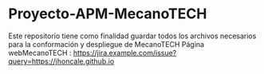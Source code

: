 # Proyecto-APM-MecanoTECH
Este repositorio tiene como finalidad guardar todos los archivos necesarios para la conformación y despliegue de MecanoTECH
Página webMecanoTECH : [https://jira.example.com/issue?query=<num>](https://jhoncale.github.io)https://jhoncale.github.io
